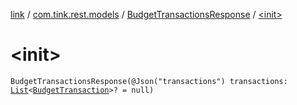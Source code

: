 [link](../../index.md) / [com.tink.rest.models](../index.md) / [BudgetTransactionsResponse](index.md) / [&lt;init&gt;](./-init-.md)

# &lt;init&gt;

`BudgetTransactionsResponse(@Json("transactions") transactions: `[`List`](https://kotlinlang.org/api/latest/jvm/stdlib/kotlin.collections/-list/index.html)`<`[`BudgetTransaction`](../-budget-transaction/index.md)`>? = null)`